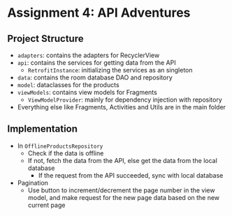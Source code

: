 # Assignment 4: API Adventures 

## Project Structure
- `adapters`: contains the adapters for RecyclerView
- `api`: contains the services for getting data from the API 
  - `RetrofitInstance`: initializing the services as an singleton
- `data`: contains the room database DAO and repository
- `model`: dataclasses for the products 
- `viewModels`: contains view models for Fragments
  - `ViewModelProvider`: mainly for dependency injection with repository
- Everything else like Fragments, Activities and Utils are in the main folder 

## Implementation
- In `OfflineProductsRepository`
  - Check if the data is offline
  - If not, fetch the data from the API, else get the data from the local database
    - If the request from the API succeeded, sync with local database  
- Pagination
  - Use button to increment/decrement the page number in the view model, and make request for the
    new page data based on the new current page 